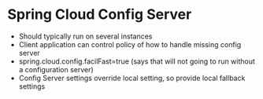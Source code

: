 # Spring Cloud Config Server

- Should typically run on several instances
- Client application can control policy of how to handle missing config server
- spring.cloud.config.facilFast=true (says that will not going to run without a configuration server)
- Config Server settings override local setting, so provide local fallback settings

